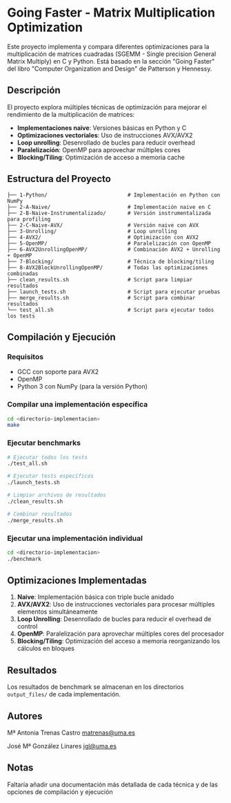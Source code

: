 # Going Faster - Matrix Multiplication Optimization

Este proyecto implementa y compara diferentes optimizaciones para la multiplicación de matrices cuadradas (SGEMM - Single precision General Matrix Multiply) en C y Python. Está basado en la sección "Going Faster" del libro "Computer Organization and Design" de Patterson y Hennessy.

## Descripción

El proyecto explora múltiples técnicas de optimización para mejorar el rendimiento de la multiplicación de matrices:

- **Implementaciones naive**: Versiones básicas en Python y C
- **Optimizaciones vectoriales**: Uso de instrucciones AVX/AVX2
- **Loop unrolling**: Desenrollado de bucles para reducir overhead
- **Paralelización**: OpenMP para aprovechar múltiples cores
- **Blocking/Tiling**: Optimización de acceso a memoria cache

## Estructura del Proyecto

```
├── 1-Python/                          # Implementación en Python con NumPy
├── 2-A-Naive/                         # Implementación naive en C
├── 2-B-Naive-Instrumentalizado/       # Versión instrumentalizada para profiling
├── 2-C-Naive-AVX/                     # Versión naive con AVX
├── 3-Unrolling/                       # Loop unrolling
├── 4-AVX2/                            # Optimización con AVX2
├── 5-OpenMP/                          # Paralelización con OpenMP
├── 6-AVX2UnrollingOpenMP/             # Combinación AVX2 + Unrolling + OpenMP
├── 7-Blocking/                        # Técnica de blocking/tiling
├── 8-AVX2BlockUnrollingOpenMP/        # Todas las optimizaciones combinadas
├── clean_results.sh                   # Script para limpiar resultados
├── launch_tests.sh                    # Script para ejecutar pruebas
├── merge_results.sh                   # Script para combinar resultados
└── test_all.sh                        # Script para ejecutar todos los tests
```

## Compilación y Ejecución

### Requisitos
- GCC con soporte para AVX2
- OpenMP
- Python 3 con NumPy (para la versión Python)

### Compilar una implementación específica
```bash
cd <directorio-implementacion>
make
```

### Ejecutar benchmarks
```bash
# Ejecutar todos los tests
./test_all.sh

# Ejecutar tests específicos
./launch_tests.sh

# Limpiar archivos de resultados
./clean_results.sh

# Combinar resultados
./merge_results.sh
```

### Ejecutar una implementación individual
```bash
cd <directorio-implementacion>
./benchmark
```

## Optimizaciones Implementadas

1. **Naive**: Implementación básica con triple bucle anidado
2. **AVX/AVX2**: Uso de instrucciones vectoriales para procesar múltiples elementos simultáneamente
3. **Loop Unrolling**: Desenrollado de bucles para reducir el overhead de control
4. **OpenMP**: Paralelización para aprovechar múltiples cores del procesador
5. **Blocking/Tiling**: Optimización del acceso a memoria reorganizando los cálculos en bloques

## Resultados

Los resultados de benchmark se almacenan en los directorios `output_files/` de cada implementación.

## Autores

Mª Antonia Trenas Castro <matrenas@uma.es>

José Mª González Linares <jgl@uma.es>

## Notas

Faltaría añadir una documentación más detallada de cada técnica y de las opciones de compilación y ejecución